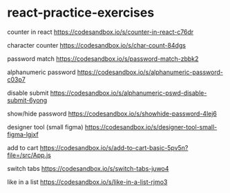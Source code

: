 # react-practice-exercises
 
counter in react
https://codesandbox.io/s/counter-in-react-c76dr

character counter
https://codesandbox.io/s/char-count-84dgs

password match
https://codesandbox.io/s/password-match-zbbk2

alphanumeric password
https://codesandbox.io/s/alphanumeric-password-c03p7

disable submit
https://codesandbox.io/s/alphanumeric-pswd-disable-submit-6yong

show/hide password
https://codesandbox.io/s/showhide-password-4lej6

designer tool (small figma)
https://codesandbox.io/s/designer-tool-small-figma-lgjxf

add to cart
https://codesandbox.io/s/add-to-cart-basic-5pv5n?file=/src/App.js

switch tabs
https://codesandbox.io/s/switch-tabs-juwo4

like in a list
https://codesandbox.io/s/like-in-a-list-rjmo3


